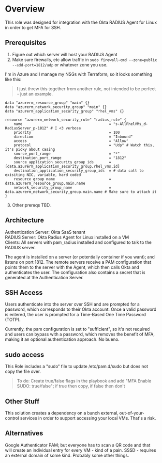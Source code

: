 # Overview
This role was designed for integration with the Okta RADIUS Agent for Linux in order to get MFA for SSH.

## Prerequisites
1. Figure out which server will host your RADIUS Agent
2. Make sure firewalls, etc allow traffic in
` sudo firewall-cmd --zone=public --add-port=1812/udp `
or whatever zone you use.

I'm in Azure and I manage my NSGs with Terraform, so it looks something like this:
> I just threw this together from another rule, not intended to be perfect - just an example.
```
data "azurerm_resource_group" "main" {}
data "azurerm_network_security_group" "main" {}
data "azurerm_application_security_group" "rhel_vms" {}

resource "azurerm_network_security_rule" "radius_rule" {
    name                                        = "s-AllRhelVMs_d-RadiusServer_p-1812" # I <3 verbose
    priority                                    = 100 
    direction                                   = "Inbound"
    access                                      = "Allow"
    protocol                                    = "Udp" # Watch this, it's picky about casing
    source_port_range                           = "*"
    destination_port_range                      = "1812"
    source_application_security_group_ids       = [data.azurerm_application_security_group.rhel_vms.id]
    destination_application_security_group_ids  = # data call to exisiting NIC, variable, hard coded
    resource_group_name                         = data.azurerm_resource_group.main.name
    network_security_group_name                 = data.azurerm_network_security_group.main.name # Make sure to attach it
}
```
3. Other prereqs TBD.

## Architecture
Authentication Server: Okta SaaS tenant\
RADIUS Server: Okta Radius Agent for Linux installed on a VM\
Clients: All servers with pam_radius installed and configured to talk to the RADIUS server.

The agent is installed on a server (or potentially container if you want); and listens on port 1812.
The remote servers receive a PAM configuration that points them to the server with the Agent, which then calls Okta and authenticates the user. The configuration also contains a secret that is generated at the Authentication Server.


## SSH Access
Users authenticate into the server over SSH and are prompted for a password, which corresponds to their Okta account.
Once a valid password is entered, the user is prompted for a Time-Based One Time Password (TOTP).

Currently, the pam configuration is set to "sufficient", so it's not required and users can bypass with a password, which removes the benefit of MFA, making it an optional authentication approach. No bueno.

## sudo access
This Role includes a "sudo" file to update /etc/pam.d/sudo but does not copy the file over. 
> To do: Create true/false flags in the playbook and add "MFA Enable SUDO: true/false"; if true then copy, if false then don't

## Other Stuff
This solution creates a dependency on a bunch external, out-of-your-control services in order to support accessing your local VMs. That's a risk.

## Alternatives
Google Authenticator PAM; but everyone has to scan a QR code and that will create an individual entry for every VM - kind of a pain.
SSSD - requires an external domain of some kind.
Probably some other things.
